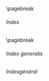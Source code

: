 \pagebreak

###### Index

<grego-index />

\pagebreak

###### Index generalis

$Index général$

<table-of-contents />

<hyphens />
